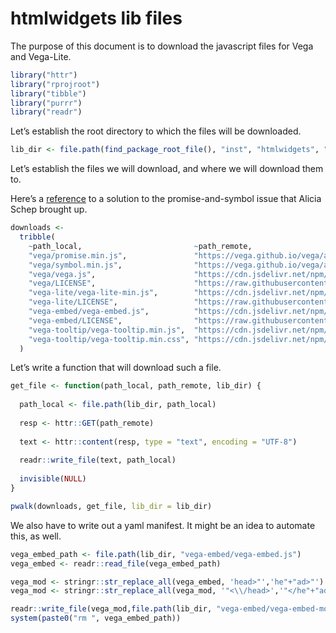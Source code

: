 htmlwidgets lib files
================

The purpose of this document is to download the javascript files for
Vega and Vega-Lite.

``` r
library("httr")
library("rprojroot")
library("tibble")
library("purrr")
library("readr")
```

Let’s establish the root directory to which the files will be
downloaded.

``` r
lib_dir <- file.path(find_package_root_file(), "inst", "htmlwidgets", "lib")
```

Let’s establish the files we will download, and where we will download
them to.

Here’s a [reference](https://vega.github.io/vega/usage/#ie) to a
solution to the promise-and-symbol issue that Alicia Schep brought up.

``` r
downloads <-
  tribble(
    ~path_local,                         ~path_remote,
    "vega/promise.min.js",               "https://vega.github.io/vega/assets/promise.min.js",
    "vega/symbol.min.js",                "https://vega.github.io/vega/assets/symbol.min.js",
    "vega/vega.js",                      "https://cdn.jsdelivr.net/npm/vega@3.2.1/build/vega.js",
    "vega/LICENSE",                      "https://raw.githubusercontent.com/vega/vega/master/LICENSE",
    "vega-lite/vega-lite-min.js",        "https://cdn.jsdelivr.net/npm/vega-lite@2.3.1",
    "vega-lite/LICENSE",                 "https://raw.githubusercontent.com/vega/vega-lite/master/LICENSE",
    "vega-embed/vega-embed.js",          "https://cdn.jsdelivr.net/npm/vega-embed@3.2.0/build/vega-embed.js",
    "vega-embed/LICENSE",                "https://raw.githubusercontent.com/vega/vega-embed/master/LICENSE",
    "vega-tooltip/vega-tooltip.min.js",  "https://cdn.jsdelivr.net/npm/vega-tooltip@0.7.0",
    "vega-tooltip/vega-tooltip.min.css", "https://cdn.jsdelivr.net/npm/vega-tooltip@0.7.0/build/vega-tooltip.min.css"
  )
```

Let’s write a function that will download such a file.

``` r
get_file <- function(path_local, path_remote, lib_dir) {
  
  path_local <- file.path(lib_dir, path_local)
  
  resp <- httr::GET(path_remote)
  
  text <- httr::content(resp, type = "text", encoding = "UTF-8")
  
  readr::write_file(text, path_local)
  
  invisible(NULL)
}
```

``` r
pwalk(downloads, get_file, lib_dir = lib_dir)
```

We also have to write out a yaml manifest. It might be an idea to
automate this, as well.

``` r
vega_embed_path <- file.path(lib_dir, "vega-embed/vega-embed.js")
vega_embed <- readr::read_file(vega_embed_path)

vega_mod <- stringr::str_replace_all(vega_embed, 'head>"','he"+"ad>"') 
vega_mod <- stringr::str_replace_all(vega_mod, '"<\\/head>','"</he"+"ad>') 

readr::write_file(vega_mod,file.path(lib_dir, "vega-embed/vega-embed-modified.js"))
system(paste0("rm ", vega_embed_path))
```
